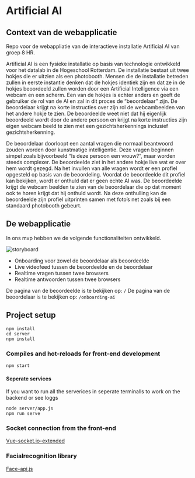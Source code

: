# Artificial AI

## Context van de webapplicatie
Repo voor de webappliatie van de interactieve installatie Artificial AI van groep 8 HR.

Artificial AI is een fysieke installatie op basis van technologie ontwikkeld voor het datalab in de Hogeschool Rotterdam. De installatie bestaat uit twee hokjes die er uitzien als een photobooth. Mensen die de installatie betreden zullen in eerste instantie denken dat de hokjes identiek zijn en dat ze in de hokjes beoordeeld zullen worden door een Artificial Intelligence via een webcam en een scherm. Een van de hokjes is echter anders en geeft de gebruiker de rol van de AI en zal in dit proces de “beoordelaar” zijn. De beoordelaar krijgt na korte instructies over zijn rol de webcambeelden van het andere hokje te zien. De beoordeelde weet niet dat hij eigenlijk beoordeeld wordt door de andere persoon en krijgt na korte instructies zijn eigen webcam beeld te zien met een gezichtsherkennings inclusief gezichtsherkenning.

De beoordelaar doorloopt een aantal vragen die normaal beantwoord zouden worden door kunstmatige intelligentie. Deze vragen beginnen simpel zoals bijvoorbeeld “Is deze persoon een vrouw?”, maar worden steeds complexer. De beoordeelde ziet in het andere hokje live wat er over hem wordt gezegd. Na het invullen van alle vragen wordt er een profiel opgesteld op basis van de beoordeling. Voordat de beoordeelde dit profiel kan bekijken, wordt er onthuld dat er geen echte AI was. De beoordeelde krijgt de webcam beelden te zien van de beoordelaar die op dat moment ook te horen krijgt dat hij onthuld wordt. Na deze onthulling kan de beoordeelde zijn profiel uitprinten samen met foto’s net zoals bij een standaard photobooth gebeurt. 


## De webapplicatie
In ons mvp hebben we de volgende functionaliteiten ontwikkeld.

![storyboard](http://project.cmi.hr.nl/2019_2020/dc7_zh_t8/wp-content/uploads/2020/06/Screenshot-2020-06-23-at-16.49.38.png "Storyboard")

-   Onboarding voor zowel de beoordelaar als beoordeelde
-   Live videofeed tussen de beoordeelde en de beoordelaar
-   Realtime vragen tussen twee browsers
-   Realtime antwoorden tussen twee browsers

De pagina van de beoordeelde is te bekijken op: `/`
De pagina van de beoordelaar is te bekijken op: `/onboarding-ai`




## Project setup
```
npm install
cd server
npm install
```

### Compiles and hot-reloads for front-end development
```
npm start
```

#### Seperate services
If you want to run all the serverices in seperate terminalls to work on the backend or see loggs
```
node server/app.js
npm run serve
```

### Socket connection from the front-end
[Vue-socket.io-extended](https://github.com/probil/vue-socket.io-extended)

### Facialrecognition library
[Face-api.js](https://github.com/justadudewhohacks/face-api.js/)